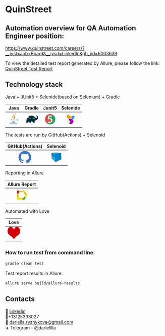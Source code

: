 # QuinStreet


## Automation overview for QA Automation Engineer position: 
https://www.quinstreet.com/careers/?__jvst=Job+Board&__jvsd=LinkedIn&gh_jid=6003639

To view the detailed test report generated by Allure, please follow the link: <a target="_blank" href="https://dariellaryzhykova.github.io/quinstreet/">QuinStreet Test Report</a><br/>

## Technology stack

Java + JUnit5 + Selenide(based on Selenium) + Gradle

| Java | Gradle | Junit5 | Selenide |
|:----:|:------:|:------:|:--------:|
| <img src="images/JAVA.svg" width="40" height="40"> | <img src="images/Gradle.svg" width="40" height="40"> | <img src="images/Junit5.svg" width="40" height="40"> | <img src="images/Selenide.svg" width="40" height="40"> |

The tests are run by GitHub(Actions) + Selenoid

|                    GitHub(Actions)                     | Selenoid | 
|:------------------------------------------------------:|:-------------:|
| <img src="images/GitHub 2.svg" width="40" height="40"> | <img src="images/Selenoid.svg" width="40" height="40"> | 


Reporting in Allure

| Allure Report |
|:---------:|
| <img src="images/Allure Report.svg" width="40" height="40"> | <img src="images/Telegram.svg" width="40" height="40"> |

Automated with Love

| Love |
|:---------:|
| <img src="images/heart.png" width="40" height="40"> |

### How to run test from command line:
```bash
gradle clean test
```
Test report results in Allure:
```bash
allure serve build/allure-results
```

## Contacts
🔗 <a target="_blank" href="https://www.linkedin.com/in/dariella-ryzhykova-3794b3139/">linkedin</a><br/>
📱+13125393027 <br/>
📧 dariella.ryzhykova@gmail.com <br/>
✈️ Telegram - @darielllla <br/>
